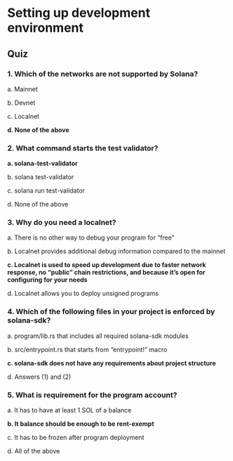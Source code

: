 # Setting up development environment

## Quiz

### 1. Which of the networks are not supported by Solana?

a. Mainnet

b. Devnet

c. Localnet

**d. None of the above**

### 2. What command starts the test validator?

**a. solana-test-validator**

b. solana test-validator

c. solana run test-validator

d. None of the above

### 3. Why do you need a localnet?

a. There is no other way to debug your program for “free”

b. Localnet provides additional debug information compared to the mainnet

**c. Localnet is used to speed up development due to faster network response, no “public” chain restrictions, and because it’s open for configuring for your needs**

d. Localnet allows you to deploy unsigned programs

### 4. Which of the following files in your project is enforced by solana-sdk?

a. program/lib.rs that includes all required solana-sdk modules

b. src/entrypoint.rs that starts from “entrypoint!” macro

**c. solana-sdk does not have any requirements about project structure**

d. Answers (1) and (2)

### 5. What is requirement for the program account?

a. It has to have at least 1 SOL of a balance

**b. It balance should be enough to be rent-exempt**

c. It has to be frozen after program deployment

d. All of the above
